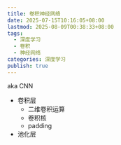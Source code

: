 ```yaml
---
title: 卷积神经网络
date: 2025-07-15T10:16:05+08:00
lastmod: 2025-08-09T00:38:33+08:00
tags:
  - 深度学习
  - 卷积
  - 神经网络
categories: 深度学习
publish: true
---
```


aka CNN

- 卷积层
	- 二维卷积运算
	- 卷积核
	- padding
- 池化层
